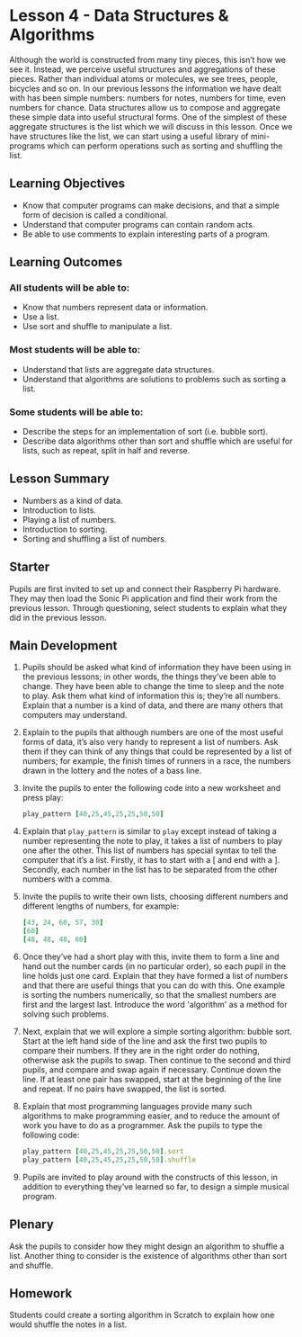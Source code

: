 # Lesson 4 - Data Structures & Algorithms

Although the world is constructed from many tiny pieces, this isn’t how we see it. Instead, we perceive useful structures and aggregations of these pieces. Rather than individual atoms or molecules, we see trees, people, bicycles and so on. In our previous lessons the information we have dealt with has been simple numbers: numbers for notes, numbers for time, even numbers for chance. Data structures allow us to compose and aggregate these simple data into useful structural forms. One of the simplest of these aggregate structures is the list which we will discuss in this lesson. Once we have structures like the list, we can start using a useful library of mini-programs which can perform operations such as sorting and shuffling the list.

## Learning Objectives

- Know that computer programs can make decisions, and that a simple form of decision is called a conditional.
- Understand that computer programs can contain random acts.
- Be able to use comments to explain interesting parts of a program.

## Learning Outcomes

### All students will be able to:

- Know that numbers represent data or information.
- Use a list.
- Use sort and shuffle to manipulate a list.

### Most students will be able to:

- Understand that lists are aggregate data structures.
- Understand that algorithms are solutions to problems such as sorting a list.

### Some students will be able to:

- Describe the steps for an implementation of sort (i.e. bubble sort).
- Describe data algorithms other than sort and shuffle which are useful for lists, such as repeat, split in half and reverse.

## Lesson Summary

-  Numbers as a kind of data.
-  Introduction to lists.
-  Playing a list of numbers.
-  Introduction to sorting.
-  Sorting and shuffling a list of numbers.

## Starter

Pupils are first invited to set up and connect their Raspberry Pi hardware. They may then load the Sonic Pi application and find their work from the previous lesson. Through questioning, select students to explain what they did in the previous lesson.

## Main Development

1. Pupils should be asked what kind of information they have been using in the previous lessons; in other words, the things they’ve been able to change. They have been able to change the time to sleep and the note to play. Ask them what kind of information this is; they’re all numbers. Explain that a number is a kind of data, and there are many others that computers may understand.

1. Explain to the pupils that although numbers are one of the most useful forms of data, it’s also very handy to represent a list of numbers. Ask them if they can think of any things that could be represented by a list of numbers; for example, the finish times of runners in a race, the numbers drawn in the lottery and the notes of a bass line.

1. Invite the pupils to enter the following code into a new worksheet and press play:

	```ruby
	play_pattern [40,25,45,25,25,50,50]
	```

1. Explain that `play_pattern` is similar to `play` except instead of taking a number representing the note to play, it takes a list of numbers to play one after the other. This list of numbers has special syntax to tell the computer that it’s a list. Firstly, it has to start with a [ and end with a ]. Secondly, each number in the list has to be separated from the other numbers with a comma.

1. Invite the pupils to write their own lists, choosing different numbers and different lengths of numbers, for example:

	```ruby
  	[43, 24, 60, 57, 30]
  	[60]
  	[48, 48, 48, 60]
	```

1. Once they’ve had a short play with this, invite them to form a line and hand out the number cards (in no particular order), so each pupil in the line holds just one card. Explain that they have formed a list of numbers and that there are useful things that you can do with this. One example is sorting the numbers numerically, so that the smallest numbers are first and the largest last. Introduce the word 'algorithm' as a method for solving such problems.

1. Next, explain that we will explore a simple sorting algorithm: bubble sort. Start at the left hand side of the line and ask the first two pupils to compare their numbers. If they are in the right order do nothing, otherwise ask the pupils to swap. Then continue to the second and third pupils, and compare and swap again if necessary. Continue down the line. If at least one pair has swapped, start at the beginning of the line and repeat. If no pairs have swapped, the list is sorted.

1. Explain that most programming languages provide many such algorithms to make programming easier, and to reduce the amount of work you have to do as a programmer. Ask the pupils to type the following code:

	```ruby
	play_pattern [40,25,45,25,25,50,50].sort
	play_pattern [40,25,45,25,25,50,50].shuffle
	```

1. Pupils are invited to play around with the constructs of this lesson, in addition to everything they’ve learned so far, to design a simple musical program.

## Plenary

Ask the pupils to consider how they might design an algorithm to shuffle a list. Another thing to consider is the existence of algorithms other than sort and shuffle.

## Homework

Students could create a sorting algorithm in Scratch to explain how one would shuffle the notes in a list.
